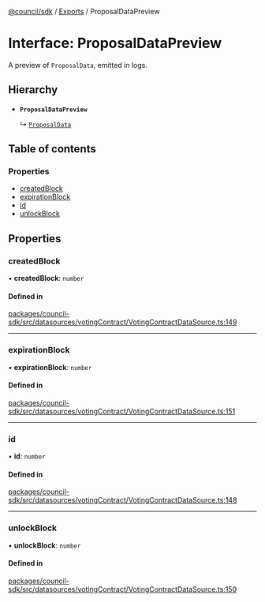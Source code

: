 [@council/sdk](../README.md) / [Exports](../modules.md) / ProposalDataPreview

# Interface: ProposalDataPreview

A preview of `ProposalData`, emitted in logs.

## Hierarchy

- **`ProposalDataPreview`**

  ↳ [`ProposalData`](ProposalData.md)

## Table of contents

### Properties

- [createdBlock](ProposalDataPreview.md#createdblock)
- [expirationBlock](ProposalDataPreview.md#expirationblock)
- [id](ProposalDataPreview.md#id)
- [unlockBlock](ProposalDataPreview.md#unlockblock)

## Properties

### createdBlock

• **createdBlock**: `number`

#### Defined in

[packages/council-sdk/src/datasources/votingContract/VotingContractDataSource.ts:149](https://github.com/delv-tech/council-monorepo/blob/c29492c/packages/council-sdk/src/datasources/votingContract/VotingContractDataSource.ts#L149)

___

### expirationBlock

• **expirationBlock**: `number`

#### Defined in

[packages/council-sdk/src/datasources/votingContract/VotingContractDataSource.ts:151](https://github.com/delv-tech/council-monorepo/blob/c29492c/packages/council-sdk/src/datasources/votingContract/VotingContractDataSource.ts#L151)

___

### id

• **id**: `number`

#### Defined in

[packages/council-sdk/src/datasources/votingContract/VotingContractDataSource.ts:148](https://github.com/delv-tech/council-monorepo/blob/c29492c/packages/council-sdk/src/datasources/votingContract/VotingContractDataSource.ts#L148)

___

### unlockBlock

• **unlockBlock**: `number`

#### Defined in

[packages/council-sdk/src/datasources/votingContract/VotingContractDataSource.ts:150](https://github.com/delv-tech/council-monorepo/blob/c29492c/packages/council-sdk/src/datasources/votingContract/VotingContractDataSource.ts#L150)
